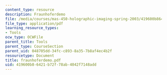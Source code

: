 ```yaml
---
content_type: resource
description: Fraunhoferdemo
file: /media/courses/mas-450-holographic-imaging-spring-2003/419600b86421b72f78ab4042f7148add_fraunhoferdemo.pdf
file_type: application/pdf
learning_resource_types:
- Tools
ocw_type: OCWFile
parent_title: Tools
parent_type: CourseSection
parent_uid: 048705dd-34fc-c893-8a35-7b8af4ec4b2f
resourcetype: Document
title: fraunhoferdemo.pdf
uid: 419600b8-6421-b72f-78ab-4042f7148add
---
```

